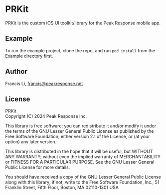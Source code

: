 # PRKit

PRKit is the custom iOS UI toolkit/library for the Peak Response mobile app.

## Example

To run the example project, clone the repo, and run `pod install` from the Example directory first.

## Author

Francis Li, francis@peakresponse.net

## License

PRKit  
Copyright (C) 2024 Peak Response Inc.

This library is free software; you can redistribute it and/or
modify it under the terms of the GNU Lesser General Public
License as published by the Free Software Foundation; either
version 2.1 of the License, or (at your option) any later version.

This library is distributed in the hope that it will be useful,
but WITHOUT ANY WARRANTY; without even the implied warranty of
MERCHANTABILITY or FITNESS FOR A PARTICULAR PURPOSE.  See the GNU
Lesser General Public License for more details.

You should have received a copy of the GNU Lesser General Public
License along with this library; if not, write to the Free Software
Foundation, Inc., 51 Franklin Street, Fifth Floor, Boston, MA  02110-1301  USA

